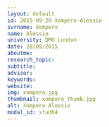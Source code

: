 ```yaml
---
layout: default 
id: 2015-09-28-Xompero-Alessio
surname: Xompero
name: Alessio
university: QMU London
date: 28/09/2015
aboutme: 
research_topic: 
subtitle: 
advisor: 
keywords: 
website: 
img: xompero.jpg
thumbnail: xompero_thumb.jpg
alt: Xompero Alessio
modal_id: stud64
---
```


